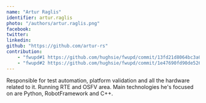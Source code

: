 ```yaml
---
name: "Artur Raglis"
identifier: artur.raglis
photo: "/authors/artur.raglis.png"
facebook:
twitter:
linkedin:
github: "https://github.com/artur-rs"
contribution:
    - "fwupd#1 https://github.com/hughsie/fwupd/commit/13fd21d8064bc3a06ca33f22605616e9cbde6178"
    - "fwupd#2 https://github.com/hughsie/fwupd/commit/1e47690fd90de526e3e75055e42858ebdc0373cc"
---
```

Responsible for test automation, platform validation and all the hardware
related to it. Running RTE and OSFV area. Main technologies he's focused on are
Python, RobotFramework and C++.
